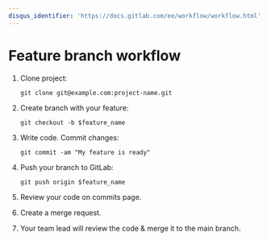 ```yaml
---
disqus_identifier: 'https://docs.gitlab.com/ee/workflow/workflow.html'
---
```


# Feature branch workflow

1. Clone project:

   ```shell
   git clone git@example.com:project-name.git
   ```

1. Create branch with your feature:

   ```shell
   git checkout -b $feature_name
   ```

1. Write code. Commit changes:

   ```shell
   git commit -am "My feature is ready"
   ```

1. Push your branch to GitLab:

   ```shell
   git push origin $feature_name
   ```

1. Review your code on commits page.

1. Create a merge request.

1. Your team lead will review the code &amp; merge it to the main branch.
